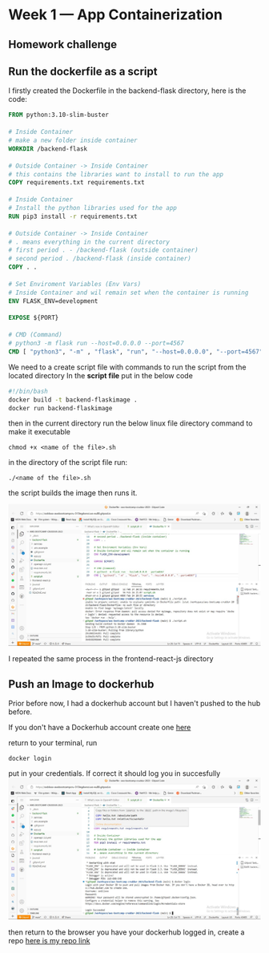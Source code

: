 # Week 1 — App Containerization

## Homework challenge

## Run the dockerfile as a script
I firstly created the Dockerfile in the backend-flask directory, here is the code:
```Dockerfile
FROM python:3.10-slim-buster

# Inside Container
# make a new folder inside container
WORKDIR /backend-flask

# Outside Container -> Inside Container
# this contains the libraries want to install to run the app
COPY requirements.txt requirements.txt

# Inside Container
# Install the python libraries used for the app
RUN pip3 install -r requirements.txt

# Outside Container -> Inside Container
# . means everything in the current directory
# first period . - /backend-flask (outside container)
# second period . /backend-flask (inside container)
COPY . .

# Set Enviroment Variables (Env Vars)
# Inside Container and wil remain set when the container is running
ENV FLASK_ENV=development

EXPOSE ${PORT}

# CMD (Command)
# python3 -m flask run --host=0.0.0.0 --port=4567
CMD [ "python3", "-m" , "flask", "run", "--host=0.0.0.0", "--port=4567"]
```
We need to a create script file with commands to run the script from the located directory
In the **script file** put in the below code
```sh
#!/bin/bash
docker build -t backend-flaskimage .
docker run backend-flaskimage
```

then in the current directory run the below linux file directory command to make it executable
```
chmod +x <name of the file>.sh
```

in the directory of the script file run:
```
./<name of the file>.sh
```
the script builds the image then runs it.

![image of the script running](assets/docker/script.jpg)

I repeated the same process in the frontend-react-js directory


## Push an Image to dockerhub
Prior before now, I had a dockerhub account but I haven't pushed to the hub before.

If you don't have a Dockerhub account create one [here](https://hub.docker.com)

return to your terminal, run

```
docker login
```

put in your credentials. If correct it should log you in succesfully
![docker login success](assets/docker/docker-login.jpg)

then return to the browser you have your dockerhub logged in, create a repo [here is my repo link](https://hub.docker.com/repository/docker/oxblixxx/backend-flask/general)
